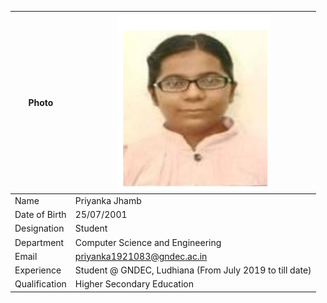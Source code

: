
| Photo | ![Display picture](Photos/priyankajhamb.png) 
| ------ | -------- |
| Name | Priyanka Jhamb |
| Date of Birth | 25/07/2001 |
| Designation | Student |
| Department | Computer Science and Engineering |
| Email | priyanka1921083@gndec.ac.in |
| Experience | Student @ GNDEC, Ludhiana (From July 2019 to till date) |
| Qualification | Higher Secondary Education |
